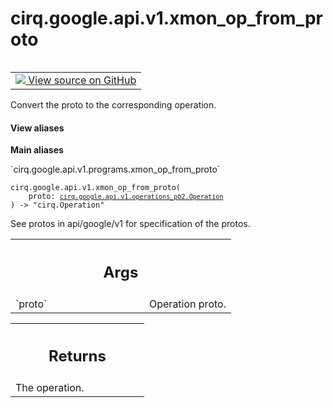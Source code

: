 <div itemscope itemtype="http://developers.google.com/ReferenceObject">
<meta itemprop="name" content="cirq.google.api.v1.xmon_op_from_proto" />
<meta itemprop="path" content="Stable" />
</div>

# cirq.google.api.v1.xmon_op_from_proto

<!-- Insert buttons and diff -->

<table class="tfo-notebook-buttons tfo-api" align="left">

<td>
  <a target="_blank" href="https://github.com/quantumlib/cirq/tree/master/cirq/google/api/v1/programs.py">
    <img src="https://www.tensorflow.org/images/GitHub-Mark-32px.png" />
    View source on GitHub
  </a>
</td>
</table>



Convert the proto to the corresponding operation.

<section class="expandable">
  <h4 class="showalways">View aliases</h4>
  <p>
<b>Main aliases</b>
<p>`cirq.google.api.v1.programs.xmon_op_from_proto`</p>
</p>
</section>

<pre class="devsite-click-to-copy prettyprint lang-py tfo-signature-link">
<code>cirq.google.api.v1.xmon_op_from_proto(
    proto: <a href="../../../../cirq/google/api/v1/operations_pb2/Operation.md"><code>cirq.google.api.v1.operations_pb2.Operation</code></a>
) -> "cirq.Operation"
</code></pre>



<!-- Placeholder for "Used in" -->

See protos in api/google/v1 for specification of the protos.

<!-- Tabular view -->
 <table class="responsive fixed orange">
<colgroup><col width="214px"><col></colgroup>
<tr><th colspan="2"><h2 class="add-link">Args</h2></th></tr>

<tr>
<td>
`proto`
</td>
<td>
Operation proto.
</td>
</tr>
</table>



<!-- Tabular view -->
 <table class="responsive fixed orange">
<colgroup><col width="214px"><col></colgroup>
<tr><th colspan="2"><h2 class="add-link">Returns</h2></th></tr>
<tr class="alt">
<td colspan="2">
The operation.
</td>
</tr>

</table>

